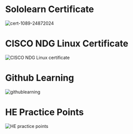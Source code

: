 # Sololearn Certificate
![cert-1089-24872024](https://user-images.githubusercontent.com/100822443/156498481-7023a348-2c49-4346-aeff-e3311beba7c2.jpg)

# CISCO NDG Linux Certificate
![CISCO NDG Linux certificate](https://user-images.githubusercontent.com/100822443/156498581-9b8a6a39-b390-4c0f-aae3-6d2e1e2007cf.jpeg)

# Github Learning
![githublearning](https://user-images.githubusercontent.com/100822443/156498725-e9d4b7f4-fb74-469e-99da-1982dd95da80.jpeg)

# HE Practice Points
![HE practice points](https://user-images.githubusercontent.com/100822443/156498838-059d91fa-eed6-44ef-a3e6-46f150a08618.png)

